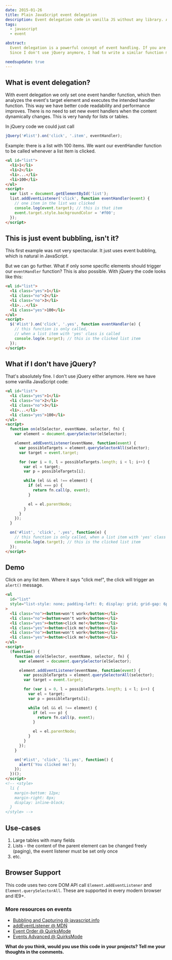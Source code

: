 ```yaml
---
date: 2015-01-26
title: Plain JavaScript event delegation
description: Event delegation code in vanilla JS without any library. Adding event handler to an outer element while still knowing which inner element was clicked.
tags:
  - javascript
  - event

abstract:
  Event delegation is a powerful concept of event handling. If you are using jQuery, you might know it as jQuery.on().
  Since I don't use jQuery anymore, I had to write a similar function myself. If you are wondering how the code looks, read on.

needsupdate: true
---
```


## What is event delegation?

With event delegation we only set one event handler function, which then analyzes the event's target element and executes the intended handler function.
This way we have better code readability and performance improves.
There is no need to set new event handlers when the content dynamically changes.
This is very handy for lists or tables.

In jQuery code we could just call

```js
jQuery('#list').on('click', '.item', eventHandler);
```

Example: there is a list with 100 items. We want our eventHandler function to be called whenever a list item is clicked.

```html
<ul id="list">
  <li>1</li>
  <li>2</li>
  <li>...</li>
  <li>100</li>
</ul>
<script>
  var list = document.getElementById('list');
  list.addEventListener('click', function eventHandler(event) {
    // one item in the list was clicked
    console.log(event.target); // this is that item
    event.target.style.backgroundColor = '#f00';
  });
</script>
```

## This is just event bubbling, isn't it?

This first example was not very spectacular. It just uses event bubbling, which is natural in JavaScript.

But we can go further. What if only some specific elements should trigger our `eventHandler` function?
This is also possible. With jQuery the code looks like this:

```html
<ul id="list">
  <li class="yes">1</li>
  <li class="no">2</li>
  <li class="no">3</li>
  <li>...</li>
  <li class="yes">100</li>
</ul>
<script>
  $('#list').on('click', '.yes', function eventHandler(e) {
    // this function is only called,
    // when a list item with 'yes' class is called
    console.log(e.target); // this is the clicked list item
  });
</script>
```

## What if I don't have jQuery?

That's absolutely fine. I don't use jQuery either anymore. Here we have some vanilla JavaScript code:

```html
<ul id="list">
  <li class="yes">1</li>
  <li class="no">2</li>
  <li class="no">3</li>
  <li>...</li>
  <li class="yes">100</li>
</ul>
<script>
  function on(elSelector, eventName, selector, fn) {
    var element = document.querySelector(elSelector);

    element.addEventListener(eventName, function(event) {
      var possibleTargets = element.querySelectorAll(selector);
      var target = event.target;

      for (var i = 0, l = possibleTargets.length; i < l; i++) {
        var el = target;
        var p = possibleTargets[i];

        while (el && el !== element) {
          if (el === p) {
            return fn.call(p, event);
          }

          el = el.parentNode;
        }
      }
    });
  }

  on('#list', 'click', '.yes', function(e) {
    // this function is only called, when a list item with 'yes' class is called
    console.log(e.target); // this is the clicked list item
  });
</script>
```

## Demo

Click on any list item. Where it says "click me!", the click will trigger an `alert()` message.

```html embed
<ul
  id="list"
  style="list-style: none; padding-left: 0; display: grid; grid-gap: 6px; grid-template-columns: repeat(auto-fit, 104px);"
>
  <li class="no"><button>won't work</button></li>
  <li class="no"><button>won't work</button></li>
  <li class="yes"><button>click me!</button></li>
  <li class="yes"><button>click me!</button></li>
  <li class="no"><button>won't work</button></li>
  <li class="yes"><button>click me!</button></li>
</ul>
<script>
  (function() {
    function on(elSelector, eventName, selector, fn) {
      var element = document.querySelector(elSelector);

      element.addEventListener(eventName, function(event) {
        var possibleTargets = element.querySelectorAll(selector);
        var target = event.target;

        for (var i = 0, l = possibleTargets.length; i < l; i++) {
          var el = target;
          var p = possibleTargets[i];

          while (el && el !== element) {
            if (el === p) {
              return fn.call(p, event);
            }

            el = el.parentNode;
          }
        }
      });
    }

    on('#list', 'click', 'li.yes', function() {
      alert('You clicked me!');
    });
  })();
</script>
<!-- <style>
  li {
    margin-bottom: 12px;
    margin-right: 8px;
    display: inline-block;
  }
</style> -->
```

## Use-cases

1. Large tables with many fields
2. Lists - the content of the parent element can be changed freely (paging), the event listener must be set only once
3. etc.

## Browser Support

This code uses two core DOM API call `Element.addEventListener` and `Element.querySelectorAll`. These are supported in every modern browser and IE9+.

### More resources on events

- [Bubbling and Capturing @ javascript.info](https://javascript.info/tutorial/bubbling-and-capturing)
- [addEventListener @ MDN](https://developer.mozilla.org/en-US/docs/Web/API/EventTarget.addEventListener)
- [Event Order @ QuirksMode](https://www.quirksmode.org/js/events_order.html)
- [Events Advanced @ QuirksMode](https://www.quirksmode.org/js/events_advanced.html)

**What do you think, would you use this code in your projects? Tell me your thoughts in the comments.**
